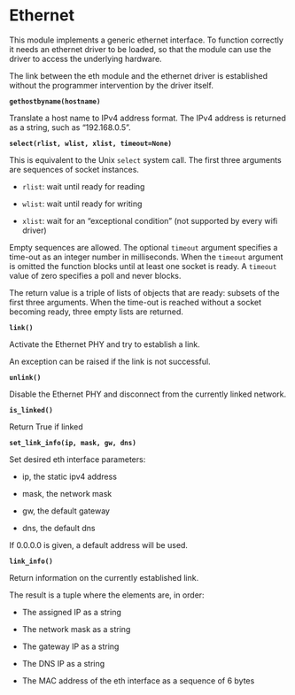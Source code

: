 # Ethernet

This module implements a generic ethernet interface.
To function correctly it needs an ethernet driver to be loaded, so that the module can use
the driver to access the underlying hardware.

The link between the eth module and the ethernet driver is established without the programmer
intervention by the driver itself.


**`gethostbyname(hostname)`**

Translate a host name to IPv4 address format. The IPv4 address is returned as a string, such as “192.168.0.5”.


**`select(rlist, wlist, xlist, timeout=None)`**

This is equivalent to the Unix ```select``` system call.
The first three arguments are sequences of socket instances.


* ```rlist```: wait until ready for reading


* ```wlist```: wait until ready for writing


* ```xlist```: wait for an “exceptional condition” (not supported by every wifi driver)

Empty sequences are allowed. The optional ```timeout``` argument specifies a time-out as an integer number
in milliseconds.  When the ```timeout``` argument is omitted the function blocks until
at least one socket is ready.  A ```timeout``` value of zero specifies a
poll and never blocks.

The return value is a triple of lists of objects that are ready: subsets of the
first three arguments.  When the time-out is reached without a socket
becoming ready, three empty lists are returned.


**`link()`**

Activate the Ethernet PHY and try to establish a link.

An exception can be raised if the link is not successful.


**`unlink()`**

Disable the Ethernet PHY and disconnect from the currently linked network.


**`is_linked()`**

Return True if linked


**`set_link_info(ip, mask, gw, dns)`**

Set desired eth interface parameters:


* ip, the static ipv4 address


* mask, the network mask


* gw, the default gateway


* dns, the default dns

If 0.0.0.0 is given, a default address will be used.


**`link_info()`**

Return information on the currently established link.

The result is a tuple where the elements are, in order:


* The assigned IP as a string


* The network mask as a string


* The gateway IP as a string


* The DNS IP as a string


* The MAC address of the eth interface as a sequence of 6 bytes
<!--stackedit_data:
eyJoaXN0b3J5IjpbMTk0ODUyMTQsMTE5MjQ5OTY3OF19
-->